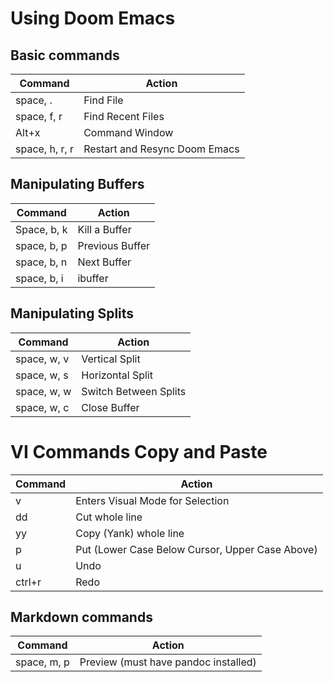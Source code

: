 # Using Doom Emacs

## Basic commands
| Command | Action |
| ------- | ------ |
| space, . | Find File |
| space, f, r | Find Recent Files |
| Alt+x | Command Window |
| space, h, r, r| Restart and Resync Doom Emacs |

## Manipulating Buffers 

| Command | Action |
| ------- | ------ |
|Space, b, k | Kill a Buffer|
|space, b, p | Previous Buffer|
|space, b, n | Next Buffer |
|space, b, i | ibuffer |

## Manipulating Splits

| Command | Action |
| ------- | ------ |
| space, w, v | Vertical Split |
| space, w, s | Horizontal Split |
| space, w, w | Switch Between Splits |
| space, w, c | Close Buffer |

# VI Commands Copy and Paste 
| Command | Action |
| ------- | ------ |
| v | Enters Visual Mode for Selection |
| dd | Cut whole line |
| yy | Copy (Yank) whole line |
| p | Put (Lower Case Below Cursor, Upper Case Above) |
| u | Undo |
| ctrl+r | Redo |



## Markdown commands
| Command | Action |
| ------- | ------ |
| space, m, p | Preview (must have pandoc installed) |
